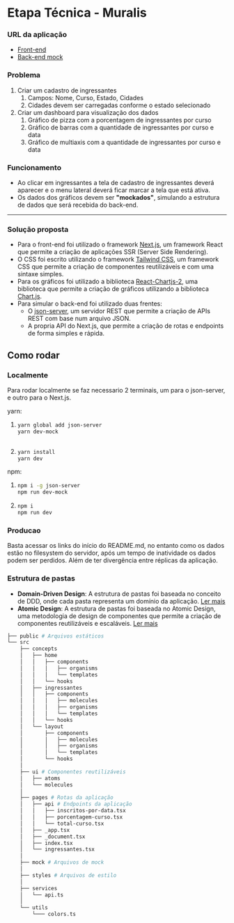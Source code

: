 # Etapa Técnica - Muralis

### URL da aplicação
- [Front-end](https://muralis-desafio-react.vercel.app/)
- [Back-end mock](https://muralis-desafio-react-server.vercel.app/)

### Problema

1. Criar um cadastro de ingressantes
   1. Campos: Nome, Curso, Estado, Cidades
   2. Cidades devem ser carregadas conforme o estado selecionado
2. Criar um dashboard para visualização dos dados
   1. Gráfico de pizza com a porcentagem de ingressantes por curso
   2. Gráfico de barras com a quantidade de ingressantes por curso e data
   3. Gráfico de multiaxis com a quantidade de ingressantes por curso e data

### Funcionamento

- Ao clicar em ingressantes a tela de cadastro de ingressantes deverá aparecer e o menu lateral deverá ficar marcar a tela que está ativa.
- Os dados dos gráficos devem ser **"mockados"**, simulando a estrutura de dados que será recebida do back-end.

---

### Solução proposta

- Para o front-end foi utilizado o framework [Next.js](https://nextjs.org/), um framework React que permite a criação de aplicações SSR (Server Side Rendering).
- O CSS foi escrito utilizando o framework [Tailwind CSS](https://tailwindcss.com/), um framework CSS que permite a criação de componentes reutilizáveis e com uma sintaxe simples.
- Para os gráficos foi utilizado a biblioteca [React-Chartjs-2](https://react-chartjs-2.js.org/), uma biblioteca que permite a criação de gráficos utilizando a biblioteca [Chart.js](https://www.chartjs.org/).
- Para simular o back-end foi utilizado duas frentes:
  - O [json-server](https://www.npmjs.com/package/json-server), um servidor REST que permite a criação de APIs REST com base num arquivo JSON.
  - A propria API do Next.js, que permite a criação de rotas e endpoints de forma simples e rápida.

## Como rodar

### Localmente
Para rodar localmente se faz necessario 2 terminais, um para o json-server, e outro para o Next.js.

yarn:
  1.  ```bash
      yarn global add json-server
      yarn dev-mock
  
  2.  ```bash
      yarn install
      yarn dev
npm:
  1.  ```bash
      npm i -g json-server
      npm run dev-mock
  2.  ```bash
      npm i
      npm run dev
      
### Producao
Basta acessar os links do início do README.md, no entanto como os dados estão no filesystem do servidor, após um tempo de inatividade os dados podem ser perdidos. Além de ter divergência entre réplicas da aplicação.

### Estrutura de pastas

- **Domain-Driven Design**: A estrutura de pastas foi baseada no conceito de DDD, onde cada pasta representa um domínio da aplicação. [Ler mais](https://css-tricks.com/domain-driven-design-with-react/)
- **Atomic Design**: A estrutura de pastas foi baseada no Atomic Design, uma metodologia de design de componentes que permite a criação de componentes reutilizáveis e escaláveis. [Ler mais](https://medium.com/pretux/atomic-design-o-que-%C3%A9-como-surgiu-e-sua-import%C3%A2ncia-para-a-cria%C3%A7%C3%A3o-do-design-system-e3ac7b5aca2c)

```bash
├── public # Arquivos estáticos
└── src
    ├── concepts
    │   ├── home
    │   │   ├── components
    │   │   │   ├── organisms
    │   │   │   └── templates
    │   │   └── hooks
    │   ├── ingressantes
    │   │   ├── components
    │   │   │   ├── molecules
    │   │   │   ├── organisms
    │   │   │   └── templates
    │   │   └── hooks
    │   └── layout
    │       ├── components
    │       │   ├── molecules
    │       │   ├── organisms
    │       │   └── templates
    │       └── hooks
    │
    ├── ui # Componentes reutilizáveis
    │   ├── atoms
    │   └── molecules
    │
    ├── pages # Rotas da aplicação
    │   ├── api # Endpoints da aplicação
    │   │   ├── inscritos-por-data.tsx
    │   │   ├── porcentagem-curso.tsx
    │   │   └── total-curso.tsx
    │   ├── _app.tsx
    │   ├── _document.tsx
    │   ├── index.tsx
    │   └── ingressantes.tsx
    │
    ├── mock # Arquivos de mock
    │
    ├── styles # Arquivos de estilo
    │
    ├── services
    │   └── api.ts
    │
    └── utils
        └─── colors.ts